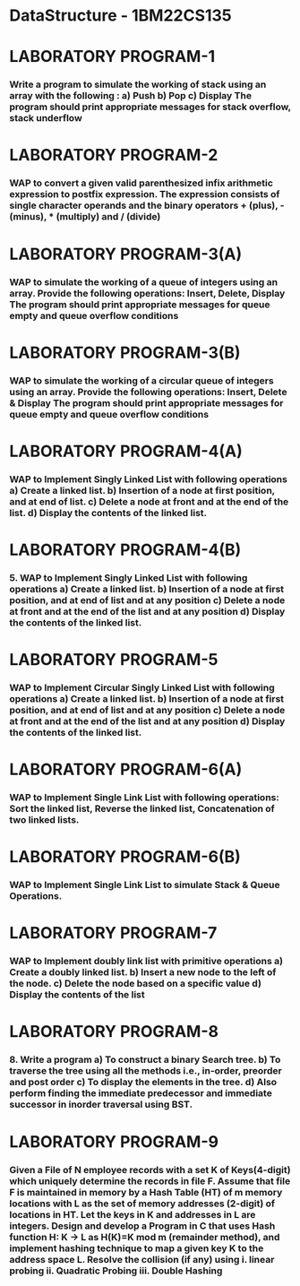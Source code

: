 # DataStructure - 1BM22CS135
<h1>LABORATORY PROGRAM-1</h1>
<h3>Write a program to simulate the working of stack using an array with the following :
a) Push
b) Pop
c) Display
The program should print appropriate messages for stack overflow, stack underflow</h3>
<h1>LABORATORY PROGRAM-2</h1>
<h3>WAP to convert a given valid parenthesized infix arithmetic expression to postfix expression. The expression consists of single character operands and the binary operators + (plus), - (minus), * (multiply) and / (divide)</h3>
<h1>LABORATORY PROGRAM-3(A)</h1>
<h3>WAP to simulate the working of a queue of integers using an array. Provide the following operations: Insert, Delete, Display
The program should print appropriate messages for queue empty and queue overflow conditions</h3>
<h1>LABORATORY PROGRAM-3(B)</h1>
<h3>WAP to simulate the working of a circular queue of integers using an array. Provide the following operations: Insert, Delete & Display
The program should print appropriate messages for queue empty and queue overflow conditions</h3>
<h1>LABORATORY PROGRAM-4(A)</h1>
<h3>WAP to Implement Singly Linked List with following operations
a) Create a linked list.
b) Insertion of a node at first position, and at end of list.
c) Delete a node at front and at the end of the list.
d) Display the contents of the linked list.</h3>
<h1>LABORATORY PROGRAM-4(B)</h1>
<h3>5. WAP to Implement Singly Linked List with following operations
a) Create a linked list.
b) Insertion of a node at first position, and at end of list and at any position
c) Delete a node at front and at the end of the list and at any position
d) Display the contents of the linked list.</h3>
<h1>LABORATORY PROGRAM-5</h1>
<h3>WAP to Implement Circular Singly Linked List with following operations
a) Create a linked list.
b) Insertion of a node at first position, and at end of list and at any position
c) Delete a node at front and at the end of the list and at any position
d) Display the contents of the linked list.</h3>
<h1>LABORATORY PROGRAM-6(A)</h1>
<h3>WAP to Implement Single Link List with following operations: Sort the linked list, Reverse the linked list,
Concatenation of two linked lists.</h3>
<h1>LABORATORY PROGRAM-6(B)</h1>
<h3>WAP to Implement Single Link List to simulate Stack &amp; Queue Operations.</h3>
<h1>LABORATORY PROGRAM-7</h1>
<h3>WAP to Implement doubly link list with primitive operations
a) Create a doubly linked list.
b) Insert a new node to the left of the node.
c) Delete the node based on a specific value
d) Display the contents of the list</h3>
<h1>LABORATORY PROGRAM-8</h1>
<h3>8. Write a program
a) To construct a binary Search tree.
b) To traverse the tree using all the methods i.e., in-order, preorder and post order
c) To display the elements in the tree.
d) Also perform finding the immediate predecessor and immediate successor in inorder traversal using BST.</h3>
<h1>LABORATORY PROGRAM-9</h1>
<h3>Given a File of N employee records with a set K of Keys(4-digit) which uniquely determine
the records in file F.
Assume that file F is maintained in memory by a Hash Table (HT) of m memory locations
with L as the set of memory addresses (2-digit) of locations in HT.
Let the keys in K and addresses in L are integers.
Design and develop a Program in C that uses Hash function H: K -&gt; L as H(K)=K mod m
(remainder method), and implement hashing technique to map a given key K to the address
space L.
Resolve the collision (if any) using
i. linear probing
ii. Quadratic Probing
iii. Double Hashing</h3>
